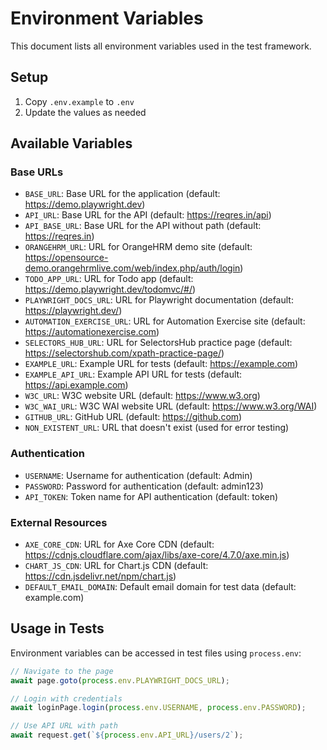 # Environment Variables

This document lists all environment variables used in the test framework.

## Setup

1. Copy `.env.example` to `.env`
2. Update the values as needed

## Available Variables

### Base URLs
- `BASE_URL`: Base URL for the application (default: https://demo.playwright.dev)
- `API_URL`: Base URL for the API (default: https://reqres.in/api)
- `API_BASE_URL`: Base URL for the API without path (default: https://reqres.in)
- `ORANGEHRM_URL`: URL for OrangeHRM demo site (default: https://opensource-demo.orangehrmlive.com/web/index.php/auth/login)
- `TODO_APP_URL`: URL for Todo app (default: https://demo.playwright.dev/todomvc/#/)
- `PLAYWRIGHT_DOCS_URL`: URL for Playwright documentation (default: https://playwright.dev/)
- `AUTOMATION_EXERCISE_URL`: URL for Automation Exercise site (default: https://automationexercise.com)
- `SELECTORS_HUB_URL`: URL for SelectorsHub practice page (default: https://selectorshub.com/xpath-practice-page/)
- `EXAMPLE_URL`: Example URL for tests (default: https://example.com)
- `EXAMPLE_API_URL`: Example API URL for tests (default: https://api.example.com)
- `W3C_URL`: W3C website URL (default: https://www.w3.org)
- `W3C_WAI_URL`: W3C WAI website URL (default: https://www.w3.org/WAI)
- `GITHUB_URL`: GitHub URL (default: https://github.com)
- `NON_EXISTENT_URL`: URL that doesn't exist (used for error testing)

### Authentication
- `USERNAME`: Username for authentication (default: Admin)
- `PASSWORD`: Password for authentication (default: admin123)
- `API_TOKEN`: Token name for API authentication (default: token)

### External Resources
- `AXE_CORE_CDN`: URL for Axe Core CDN (default: https://cdnjs.cloudflare.com/ajax/libs/axe-core/4.7.0/axe.min.js)
- `CHART_JS_CDN`: URL for Chart.js CDN (default: https://cdn.jsdelivr.net/npm/chart.js)
- `DEFAULT_EMAIL_DOMAIN`: Default email domain for test data (default: example.com)

## Usage in Tests

Environment variables can be accessed in test files using `process.env`:

```javascript
// Navigate to the page
await page.goto(process.env.PLAYWRIGHT_DOCS_URL);

// Login with credentials
await loginPage.login(process.env.USERNAME, process.env.PASSWORD);

// Use API URL with path
await request.get(`${process.env.API_URL}/users/2`);
```